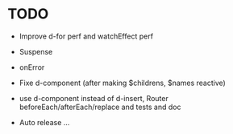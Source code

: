 # TODO

- Improve d-for perf and watchEffect perf
- Suspense
- onError

- Fixe d-component (after making $childrens, $names reactive)
- use d-component instead of d-insert, Router beforeEach/afterEach/replace and tests and doc
- Auto release ...
